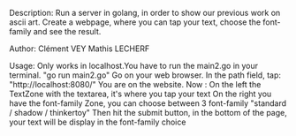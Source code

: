 Description:
    Run a server in golang, in order to show our previous work on ascii art.
    Create a webpage, where you can tap your text, choose the font-family and see the result.

Author:
    Clément VEY
    Mathis LECHERF

Usage:
    Only works in localhost.You have to run the main2.go in your terminal. "go run main2.go"
    Go on your web browser. In the path field, tap: "http://localhost:8080/"
    You are on the website. Now :
    On the left the TextZone with the textarea, it's where you tap your text
    On the right you have the font-family Zone, you can choose between 3 font-family "standard / shadow / thinkertoy"
   Then hit the submit button, in the bottom of the page, your text will be display in the font-family choice

